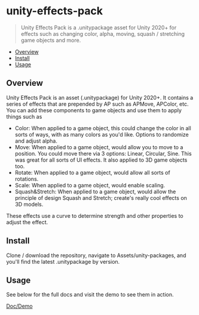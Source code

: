 # unity-effects-pack

> Unity Effects Pack is a .unitypackage asset for Unity 2020+ for effects such as changing color, alpha, moving, squash / stretching game objects and more.

* [Overview](#overview)
* [Install](#install)
* [Usage](#usage)

<a name="overview"><a>
## Overview
Unity Effects Pack is an asset (.unitypackage) for Unity 2020+. It contains a series of effects that are prepended by AP such as APMove, APColor, etc. You can add these components to game objects and use them to apply things such as
  
* Color: When applied to a game object, this could change the color in all sorts of ways, with as many colors as you'd like. Options to randomize and adjust alpha.
* Move: When applied to a game object, would allow you to move to a position. You could move there via 3 options: Linear, Circular, Sine. This was great for all sorts of UI effects. It also applied to 3D game objects too.
* Rotate: When applied to a game object, would allow all sorts of rotations.
* Scale: When applied to a game object, would enable scaling.
* Squash&Stretch: When applied to a game object, would allow the principle of design Squash and Stretch; create's really cool effects on 3D models.
  
These effects use a curve to determine strength and other properties to adjust the effect.

<a name="install"></a>
## Install
Clone / download the repository, navigate to Assets/unity-packages, and you'll find the latest .unitypackage by version.

<a name="usage"></a>
## Usage

See below for the full docs and visit the demo to see them in action.

[Doc/Demo](https://joemoceri.github.io/unity-effects-pack/)
